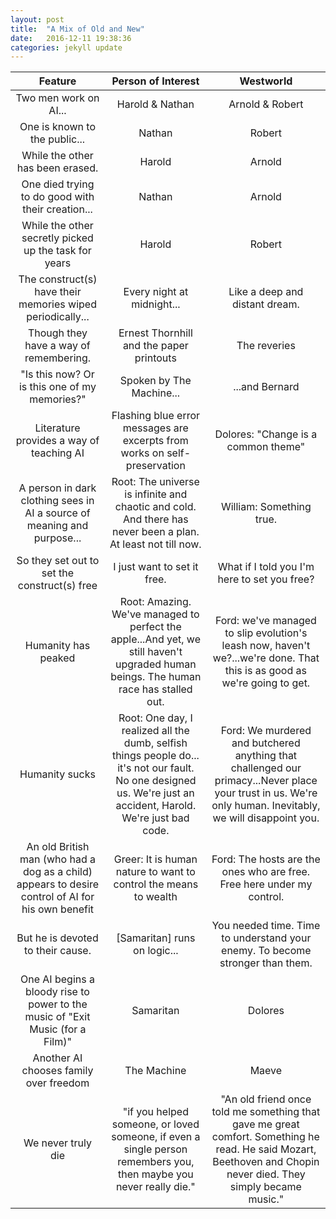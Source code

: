 ```yaml
---
layout: post
title:  "A Mix of Old and New"
date:   2016-12-11 19:38:36
categories: jekyll update
---
```

| Feature | Person of Interest | Westworld |
|:-:|:-:|:-:|
| Two men work on AI... | Harold & Nathan | Arnold & Robert |
| One is known to the public... | Nathan | Robert |
| While the other has been erased. | Harold | Arnold |
| One died trying to do good with their creation... | Nathan | Arnold |
| While the other secretly picked up the task for years | Harold | Robert |
| The construct(s) have their memories wiped periodically... | Every night at midnight... | Like a deep and distant dream.
| Though they have a way of remembering. | Ernest Thornhill and the paper printouts | The reveries
| "Is this now? Or is this one of my memories?" | Spoken by The Machine... | ...and Bernard |
| Literature provides a way of teaching AI | Flashing blue error messages are excerpts from works on self-preservation | Dolores: "Change is a common theme"
| A person in dark clothing sees in AI a source of meaning and purpose... | Root: The universe is infinite and chaotic and cold. And there has never been a plan. At least not till now. | William: Something true. |
| So they set out to set the construct(s) free | I just want to set it free. | What if I told you I'm here to set you free? |
| Humanity has peaked | Root: Amazing. We've managed to perfect the apple...And yet, we still haven't upgraded human beings. The human race has stalled out. | Ford: we've managed to slip evolution's leash now, haven't we?...we're done. That this is as good as we're going to get. |
| Humanity sucks | Root: One day, I realized all the dumb, selfish things people do... it's not our fault. No one designed us. We're just an accident, Harold. We're just bad code. | Ford: We murdered and butchered anything that challenged our primacy...Never place your trust in us. We're only human. Inevitably, we will disappoint you.
| An old British man (who had a dog as a child) appears to desire control of AI for his own benefit | Greer: It is human nature to want to control the means to wealth | Ford: The hosts are the ones who are free. Free here under my control. |
| But he is devoted to their cause. | [Samaritan] runs on logic... | You needed time. Time to understand your enemy. To become stronger than them. |
| One AI begins a bloody rise to power to the music of "Exit Music (for a Film)" | Samaritan | Dolores |
| Another AI chooses family over freedom | The Machine | Maeve |
| We never truly die | "if you helped someone, or loved someone, if even a single person remembers you, then maybe you never really die." | "An old friend once told me something that gave me great comfort. Something he read. He said Mozart, Beethoven and Chopin never died. They simply became music."